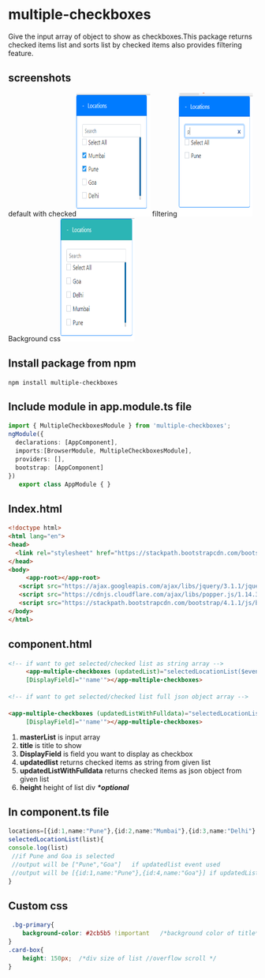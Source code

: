 # multiple-checkboxes
   Give the input array of object to show as checkboxes.This package returns checked items list and sorts list by checked items also provides filtering feature.
## screenshots
default with checked<img src="https://github.com/ranimore/multiple-checkboxes/blob/master/src/assets/checked.PNG?raw=true" width="150" height="250">
 filtering <img src="https://github.com/ranimore/multiple-checkboxes/blob/master/src/assets/filter.PNG?raw=true" width="150" height="250">
  Background css<img src="https://github.com/ranimore/multiple-checkboxes/blob/master/src/assets/bgClrHgt.PNG?raw=true" width="150" height="250">
## Install package from npm
 
 	npm install multiple-checkboxes
## Include  module in app.module.ts file
 
 ```TypeScript
import { MultipleCheckboxesModule } from 'multiple-checkboxes';
ngModule({
   declarations: [AppComponent],
   imports:[BrowserModule, MultipleCheckboxesModule],
   providers: [],
   bootstrap: [AppComponent]
})
	export class AppModule { }
```
## Index.html
```HTML
<!doctype html>
<html lang="en">
<head>
  <link rel="stylesheet" href="https://stackpath.bootstrapcdn.com/bootstrap/4.1.1/css/bootstrap.min.css" integrity="sha384-WskhaSGFgHYWDcbwN70/dfYBj47jz9qbsMId/iRN3ewGhXQFZCSftd1LZCfmhktB" crossorigin="anonymous">
</head>
<body>
 	 <app-root></app-root>
   <script src="https://ajax.googleapis.com/ajax/libs/jquery/3.1.1/jquery.min.js"></script>
   <script src="https://cdnjs.cloudflare.com/ajax/libs/popper.js/1.14.3/umd/popper.min.js" integrity="sha384-ZMP7rVo3mIykV+2+9J3UJ46jBk0WLaUAdn689aCwoqbBJiSnjAK/l8WvCWPIPm49" crossorigin="anonymous"></script>
   <script src="https://stackpath.bootstrapcdn.com/bootstrap/4.1.1/js/bootstrap.min.js" integrity="sha384-smHYKdLADwkXOn1EmN1qk/HfnUcbVRZyYmZ4qpPea6sjB/pTJ0euyQp0Mk8ck+5T" crossorigin="anonymous"></script>
</body>
</html>
```

## component.html 
```HTML
<!-- if want to get selected/checked list as string array -->
	 <app-multiple-checkboxes (updatedList)="selectedLocationList($event)" [height]="150" [masterList]="locations" [title]="'Locations'"
 	 [DisplayField]="'name'"></app-multiple-checkboxes>

<!-- if want to get selected/checked list full json object array -->

<app-multiple-checkboxes (updatedListWithFulldata)="selectedLocationList($event)" [masterList]="locations" [title]="'Locations'"
 	 [DisplayField]="'name'"></app-multiple-checkboxes>

```  
1. **masterList** is input array
2. **title** is title to show 
3. **DisplayField** is field you want to display as checkbox 
4. **updatedlist** returns checked items as string from given list
5. **updatedListWithFulldata** returns checked items as json object from given list
6. **height** height of list div **_*optional_**
  
## In component.ts file 
 ```TypeScript
locations=[{id:1,name:"Pune"},{id:2,name:"Mumbai"},{id:3,name:"Delhi"},{id:4,name:"Goa"}];
 selectedLocationList(list){
 console.log(list)
  //if Pune and Goa is selected
  //output will be ["Pune","Goa"]   if updatedlist event used
  //output will be [{id:1,name:"Pune"},{id:4,name:"Goa"}] if updatedListWithFulldata event used
 }
  ```
## Custom css
```CSS
 .bg-primary{
    background-color: #2cb5b5 !important   /*background color of title*/
}
.card-box{
    height: 150px;  /*div size of list //overflow scroll */
} 
```
  
  
